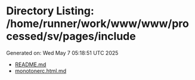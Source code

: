 # Directory Listing: /home/runner/work/www/www/processed/sv/pages/include
Generated on: Wed May  7 05:18:51 UTC 2025

- [README.md](README.md)
- [monotonerc.html.md](monotonerc.html.md)
